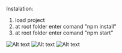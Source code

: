 Instalation:


1. load project
2. at root folder enter comand "npm install"
3. at root folder enter comand "npm start"

![Alt text](http://dl4.joxi.net/drive/2020/03/09/0021/0128/1405056/56/6a2ae4c635.jpg)
![Alt text](http://dl3.joxi.net/drive/2020/03/09/0021/0128/1405056/56/80b170d670.jpg)
![Alt text](http://dl3.joxi.net/drive/2020/03/09/0021/0128/1405056/56/3a7359ca55.jpg)

